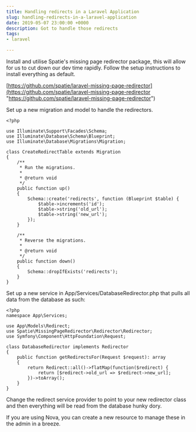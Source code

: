 ```yaml
---
title: Handling redirects in a Laravel Application
slug: handling-redirects-in-a-laravel-application
date: 2019-05-07 23:00:00 +0000
description: Got to handle those redirects
tags:
- laravel

---
```

Install and utilise Spatie's missing page redirector package, this will allow for us to cut down our dev time rapidly. Follow the setup instructions to install everything as default.

[https://github.com/spatie/laravel-missing-page-redirector](https://github.com/spatie/laravel-missing-page-redirector "https://github.com/spatie/laravel-missing-page-redirector")

Set up a new migration and model to handle the redirectors.

    <?php
    
    use Illuminate\Support\Facades\Schema;
    use Illuminate\Database\Schema\Blueprint;
    use Illuminate\Database\Migrations\Migration;
    
    class CreateRedirectTable extends Migration
    {
        /**
         * Run the migrations.
         *
         * @return void
         */
        public function up()
        {
            Schema::create('redirects', function (Blueprint $table) {
                $table->increments('id');
                $table->string('old_url');
                $table->string('new_url');
            });
        }
    
        /**
         * Reverse the migrations.
         *
         * @return void
         */
        public function down()
        {
            Schema::dropIfExists('redirects');
        }
    }

Set up a new service in App/Services/DatabaseRedirector.php that pulls all data from the database as such:

    <?php
    namespace App\Services;
    
    use App\Models\Redirect;
    use Spatie\MissingPageRedirector\Redirector\Redirector;
    use Symfony\Component\HttpFoundation\Request;
    
    class DatabaseRedirector implements Redirector
    {
        public function getRedirectsFor(Request $request): array
        {
            return Redirect::all()->flatMap(function($redirect) {
                return [$redirect->old_url => $redirect->new_url];
            })->toArray();
        }
    }

Change the redirect service provider to point to your new redirector class and then everything will be read from the database hunky dory.

If you are using Nova, you can create a new resource to manage these in the admin in a breeze.